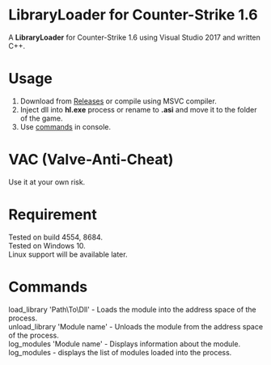 # LibraryLoader for Counter-Strike 1.6
A **LibraryLoader** for Counter-Strike 1.6 using Visual Studio 2017 and written C++.
# Usage
1. Download from [Releases](https://github.com/Dae-Moon/LibraryLoader/releases) or compile using MSVC compiler.
2. Inject dll into **hl.exe** process or rename to **.asi** and move it to the folder of the game.
3. Use [commands](https://github.com/Dae-Moon/LibraryLoader?tab=readme-ov-file#commands) in console.
# VAC (Valve-Anti-Cheat)
Use it at your own risk.
# Requirement
Tested on build 4554, 8684.\
Tested on Windows 10.\
Linux support will be available later.
# Commands
load_library 'Path\To\Dll' - Loads the module into the address space of the process.\
unload_library 'Module name' - Unloads the module from the address space of the process.\
log_modules 'Module name' - Displays information about the module.\
log_modules - displays the list of modules loaded into the process.

